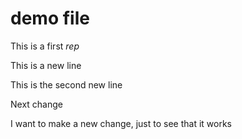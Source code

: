 # demo file

This is a first *rep*

This is a new line

This is the second new line

Next change


I want to make a new change, just to see that it works






